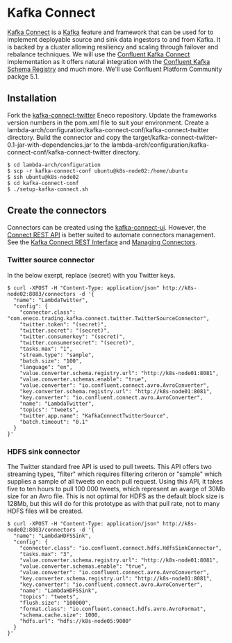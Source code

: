 # Kafka Connect
[Kafka Connect](http://kafka.apache.org/documentation/#connect) is a [Kafka](http://kafka.apache.org/) feature and framework that can be used for to implement deployable source and sink data ingestors to and from Kafka. It is backed by a cluster allowing resiliency and scaling through failover and rebalance techniques. We will use the [Confluent Kafka Connect](https://docs.confluent.io/2.0.0/connect/index.html) implementation as it offers natural integration with the [Confluent Kafka Schema Registry](https://docs.confluent.io/current/schema-registry/docs/index.html) and much more.
We'll use Confluent Platform Community packge 5.1.

## Installation

Fork the [kafka-connect-twitter](https://github.com/Eneco/kafka-connect-twitter) Eneco repository. Update the frameworks version numbers in the pom.xml file to suit your environment. Create a lambda-arch/configuration/kafka-connect-conf/kafka-connect-twitter directory. Build the connector and copy the target/kafka-connect-twitter-0.1-jar-with-dependencies.jar to the lambda-arch/configuration/kafka-connect-conf/kafka-connect-twitter directory.
```console
$ cd lambda-arch/configuration
$ scp -r kafka-connect-conf ubuntu@k8s-node02:/home/ubuntu
$ ssh ubuntu@k8s-node02
$ cd kafka-connect-conf
$ ./setup-kafka-connect.sh
```
## Create the connectors
Connectors can be created using the [kafka-connect-ui](https://github.com/plawson/lambda-arch/tree/master/configuration/ui-conf#kafka-connect-ui). However, the [Connect REST API](http://kafka.apache.org/documentation/#connect_rest) is better suited to automate connectors management. See the [Kafka Connect REST Interface](https://docs.confluent.io/current/connect/references/restapi.html) and [Managing Connectors](https://docs.confluent.io/3.2.0/connect/managing.html#common-rest-examples).

### Twitter source connector
In the below exerpt, replace (secret) with you Twitter keys.
```console
$ curl -XPOST -H "Content-Type: application/json" http://k8s-node02:8083/connectors -d '{
  "name": "LambdaTwitter",
  "config": {
    "connector.class": "com.eneco.trading.kafka.connect.twitter.TwitterSourceConnector",
    "twitter.token": "(secret)",
    "twitter.secret": "(secret)",
    "twitter.consumerkey": "(secret)",
    "twitter.consumersecret": "(secret)",
    "tasks.max": "1",
    "stream.type": "sample",
    "batch.size": "100",
    "language": "en",
    "value.converter.schema.registry.url": "http://k8s-node01:8081",
    "value.converter.schemas.enable": "true",
    "value.converter": "io.confluent.connect.avro.AvroConverter",
    "key.converter.schema.registry.url": "http://k8s-node01:8081",
    "key.converter": "io.confluent.connect.avro.AvroConverter",
    "name": "LambdaTwitter",
    "topics": "tweets",
    "twitter.app.name": "KafkaConnectTwitterSource",
    "batch.timeout": "0.1"
  }
}'
```
### HDFS sink connector
The Twitter standard free API is used to pull tweets. This API offers two streaming types, "filter" which requires filtering criteron or "sample" which supplies a sample of all tweets on each pull request. Using this API, it takes five to ten hours to pull 100 000 tweets, which represent an avarge of 30Mb size for an Avro file. This is not optimal for HDFS as the default block size is 128Mb, but this will do for this prototype as with that pull rate, not to many HDFS files will be created. 
```console
$ curl -XPOST -H "Content-Type: application/json" http://k8s-node02:8083/connectors -d '{
  "name": "LambdaHDFSSink",
  "config": {
    "connector.class": "io.confluent.connect.hdfs.HdfsSinkConnector",
    "tasks.max": "3",
    "value.converter.schema.registry.url": "http://k8s-node01:8081",
    "value.converter.schemas.enable": "true",
    "value.converter": "io.confluent.connect.avro.AvroConverter",
    "key.converter.schema.registry.url": "http://k8s-node01:8081",
    "key.converter": "io.confluent.connect.avro.AvroConverter",
    "name": "LambdaHDFSSink",
    "topics": "tweets",
    "flush.size": "100000",
    "format.class": "io.confluent.connect.hdfs.avro.AvroFormat",
    "schema.cache.size": 1000,
    "hdfs.url": "hdfs://k8s-node05:9000"
  }
}'
```
